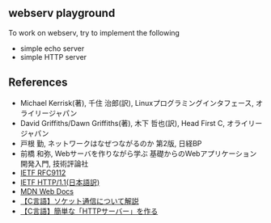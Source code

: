 ## webserv playground
To work on webserv, try to implement the following
* simple echo server
* simple HTTP server

## References
* Michael Kerrisk(著), 千住 治郎(訳), Linuxプログラミングインタフェース, オライリージャパン
* David Griffiths/Dawn Griffiths(著), 木下 哲也(訳), Head First C, オライリージャパン
* 戸根 勤, ネットワークはなぜつながるのか 第2版, 日経BP
* 前橋 和弥, Webサーバを作りながら学ぶ 基礎からのWebアプリケーション開発入門, 技術評論社
* [IETF RFC9112](https://httpwg.org/specs/rfc9112.html)
* [IETF HTTP/1.1(日本語訳)](https://triple-underscore.github.io/http1-ja.html)
* [MDN Web Docs](https://developer.mozilla.org/ja/docs/Web/HTTP)
* [【C言語】ソケット通信について解説](https://daeudaeu.com/socket/)
* [【C言語】簡単な「HTTPサーバー」を作る](https://daeudaeu.com/c-http-server/)